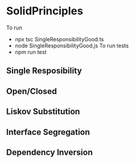 # SolidPrinciples
To run
- npx tsc SingleResponsibilityGood.ts
- node SingleResponsibilityGood.js
To run tests
- npm run test
## Single Resposibility
## Open/Closed
## Liskov Substitution
## Interface Segregation
## Dependency Inversion
